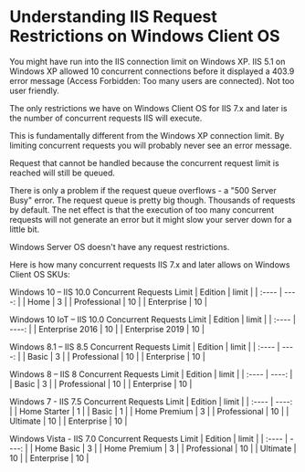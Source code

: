 # Understanding IIS Request Restrictions on Windows Client OS

You might have run into the IIS connection limit on Windows XP. IIS 5.1 on Windows XP allowed 10 concurrent connections before it displayed a 403.9 error message (Access Forbidden: Too many users are connected). Not too user friendly.

The only restrictions we have on Windows Client OS for IIS 7.x and later is the number of concurrent requests IIS will execute.

This is fundamentally different from the Windows XP connection limit. By limiting concurrent requests you will probably never see an error message.

Request that cannot be handled because the concurrent request limit is reached will still be queued.

There is only a problem if the request queue overflows - a "500 Server Busy" error. The request queue is pretty big though. Thousands of requests by default. The net effect is that the execution of too many concurrent requests will not generate an error but it might slow your server down for a little bit.

Windows Server OS doesn't have any request restrictions.

Here is how many concurrent requests IIS 7.x and later allows on Windows Client OS SKUs:

Windows 10 – IIS 10.0 Concurrent Requests Limit
|  Edition  |  limit  |
| :---- | ----: |
|  Home |  3  |
|  Professional |  10  |
|  Enterprise |  10  |

Windows 10 IoT – IIS 10.0 Concurrent Requests Limit
|  Edition  |  limit  |
| :---- | ----: |
|  Enterprise 2016  |  10  |
|  Enterprise 2019  |  10  |

Windows 8.1 – IIS 8.5 Concurrent Requests Limit
|  Edition  |  limit  |
| :---- | ----: |
|  Basic  |  3  |
|  Professional |  10  |
|  Enterprise |  10  |

Windows 8 – IIS 8 Concurrent Requests Limit
|  Edition  |  limit  |
| :---- | ----: |
|  Basic  |  3  |
|  Professional |  10  |
|  Enterprise |  10  |

Windows 7 - IIS 7.5 Concurrent Requests Limit
|  Edition  |  limit  |
| :---- | ----: |
|  Home Starter  |  1  |
|  Basic  |  1  |
|  Home Premium  |  3  |
|  Professional |  10  |
|  Ultimate |  10  |
|  Enterprise |  10  |

Windows Vista - IIS 7.0 Concurrent Requests Limit
|  Edition  |  limit  |
| :---- | ----: |
|  Home Basic  |  3  |
|  Home Premium |  3  |
|  Professional |  10  |
|  Ultimate |  10  |
|  Enterprise |  10  |
